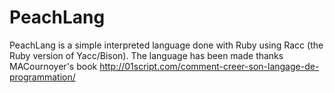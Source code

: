 # PeachLang
PeachLang is a simple interpreted language done with Ruby using Racc (the Ruby version of Yacc/Bison). The language has been made thanks MACournoyer's book http://01script.com/comment-creer-son-langage-de-programmation/
